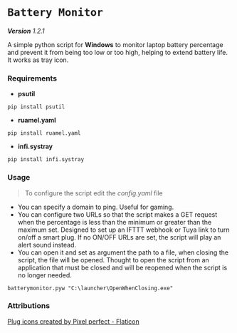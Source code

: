 # `Battery Monitor`

_**Version** 1.2.1_

A simple python script for **Windows** to monitor laptop battery percentage and prevent it from being too low or too high, helping to extend battery life. It works as tray icon.

### Requirements
- **psutil**
```console
pip install psutil
```
- **ruamel.yaml**
```console
pip install ruamel.yaml
```
- **infi.systray**
```console
pip install infi.systray
```

### Usage

> To configure the script edit the _config.yaml_ file

- You can specify a domain to ping. Useful for gaming.
- You can configure two URLs so that the script makes a GET request when the percentage is less than the minimum or greater than the maximum set.
Designed to set up an IFTTT webhook or Tuya link to turn on/off a smart plug.
If no ON/OFF URLs are set, the script will play an alert sound instead.
- You can open it and set as argument the path to a file, when closing the script, the file will be opened. Thought to open the script from an application that must be closed and will be reopened when the script is no longer needed.
```
batterymonitor.pyw "C:\launcher\OpenWhenClosing.exe"
```

### Attributions

[Plug icons created by Pixel perfect - Flaticon](https://www.flaticon.com/free-icons/plug)